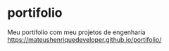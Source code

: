 # portifolio
Meu portifolio com meu projetos de engenharia
https://mateushenriquedeveloper.github.io/portifolio/
